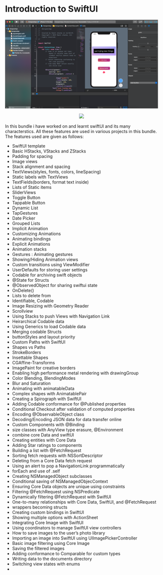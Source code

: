 # Introduction to SwiftUI

<p align="center">
  
  
![](https://github.com/RamitSharma991/SwiftUI/blob/master/Screenshot%202019-10-17%20at%2010.33.09%20AM.png)

</p>


<p align="center">


<img src="https://img.shields.io/badge/SWIFT-5.1-brightgreen.svg" />

</p>

<p>
In this bundle i have worked on and learnt swiftUI and its many characterstics. All these features are used in various projects in this bundle. The features used are given as follows:
</p>

 - SwiftUI template
 - Basic HStacks, VStacks and ZStacks 
 - Padding for spacing
 - Image views
 - Stack alignment and spacing
 - TextViews(styles, fonts, colors, lineSpacing)
 - Static labels with TextViews
 - TextFields(borders, format text inside)
 - Lists of Static items
 - SliderViews
 - Toggle Button
 - Tappable Button
 - Dynamic List
 - TapGestures
 - Date Picker
 - Grouped Lists
 - Implicit Animation
 - Customizing Animations
 - Animating bindings
 - Explicit Animations
 - Animation stacks
 - Gestures : Animating gestures
 - Showing/Hiding Animation views
 - Custom transitions using ViewModifier
 - UserDefaults for storing user settings
 - Codable for archiving swift objects
 - @State for Structs
 - @ObservedObject for sharing swiftui state
 - OnDelete()
 - Lists to delete from
 - Identifiable, Codable
 - Image Resizing with Geometry Reader
 - Scrollview 
 - Using Stacks to push Views with Navigation Link
 - Heirarchical Codable data
 - Using Generics to load Codable data
 - Merging codable Structs
 - buttonStyles and layout priority
 - Custom Paths with SwiftUI
 - Shapes vs Paths 
 - StrokeBorders
 - Insettable Shapes
 - CGAffine-Transforms
 - ImagePaint for creative borders
 - Enabling high performance metal rendering with drawingGroup
 - Color Blending, BlendingModes
 - Blur and Saturation
 - Animating with animatableData
 - Complex shapes with AnimatablePair
 - Creating a Spirograph with SwiftUI
 - Adding Codable conformance for @Published properties
 - Conditional Checkout after validation of computed properties
 - Encoding @ObservableObject class
 - Decoding/Encoding JSON data for data transfer online
 - Custom Components with @Binding 
 - size classes with AnyView type erasure, @Environment
 - combine core Data and swiftUI
 - Creating entities with Core Data
 - Adding Star ratings to components
 - Building a list with @FetchRequest
 - Sorting fetch requests with NSSortDescriptor
 - Deleting from a Core Data fetch request
 - Using an alert to pop a NavigationLink programmatically
 - forEach and use of \.self
 - Creating NSManagedObject subclasses
 - Conditional saving of NSManagedObjecContext
 - Ensuring Core Data objects are unique using constraints
 - Filtering @FetchRequest using NSPredicate
 - Dynamically filtering @FetchRequest with SwiftUI
 - One-to-many relationships with Core Data, SwiftUI, and @FetchRequest
 -  wrappers becoming structs
 -  Creating custom bindings in SwiftUI
 - Showing multiple options with ActionSheet
 - Integrating Core Image with SwiftUI
 - Using coordinators to manage SwiftUI view controllers
 - How to save images to the user’s photo library
 - Importing an image into SwiftUI using UIImagePickerController
 - Basic image filtering using Core Image
 - Saving the filtered images
 - Adding conformance to Comparable for custom types
 - Writing data to the documents directory
 - Switching view states with enums
 -
 
 
 


